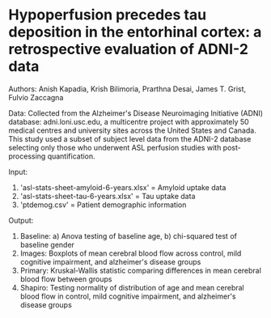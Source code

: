 # Hypoperfusion precedes tau deposition in the entorhinal cortex: a retrospective evaluation of ADNI-2 data

Authors: Anish Kapadia, Krish Bilimoria, Prarthna Desai, James T. Grist, Fulvio Zaccagna

Data: Collected from the Alzheimer's Disease Neuroimaging Initiative (ADNI) database: adni.loni.usc.edu, a multicentre project with approximately 50 medical centres and university sites across the United States and Canada. This study used a subset of subject level data from the ADNI-2 database selecting only those who underwent ASL perfusion studies with post-processing quantification. 

Input:
1. 'asl-stats-sheet-amyloid-6-years.xlsx' = Amyloid uptake data
2. 'asl-stats-sheet-tau-6-years.xlsx' = Tau uptake data
3. 'ptdemog.csv' = Patient demographic information

Output: 
1. Baseline: a) Anova testing of baseline age, b) chi-squared test of baseline gender 
2. Images: Boxplots of mean cerebral blood flow across control, mild cognitive impairment, and alzheimer's disease groups
3. Primary: Kruskal-Wallis statistic comparing differences in mean cerebral blood flow between groups
4. Shapiro: Testing normality of distribution of age and mean cerebral blood flow in control, mild cognitive impairment, and alzheimer's disease groups
